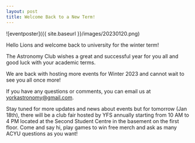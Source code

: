 ```yaml
---
layout: post
title: Welcome Back to a New Term!
---
```


![eventposter]({{ site.baseurl }}/images/20230120.png)


Hello Lions and welcome back to university for the winter term!


The Astronomy Club wishes a great and successful year for you all and good luck with your academic terms.


We are back with hosting more events for Winter 2023 and cannot wait to see you all once more! 

If you have any questions or comments, you can email us at yorkastronomy@gmail.com.


Stay  tuned for more updates and news about events but for tomorrow (Jan 18th), there  will be a club fair hosted by YFS annually starting from 10 AM to 4 PM  located at the Second Student Centre in the basement on the first floor.  Come and say hi, play games to win free merch and ask as many ACYU  questions as you want!